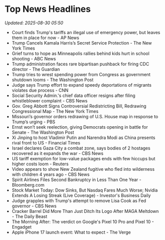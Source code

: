 # Top News Headlines

_Updated: 2025-08-30 05:50_

- Court finds Trump's tariffs an illegal use of emergency power, but leaves them in place for now - AP News
- Trump Cancels Kamala Harris’s Secret Service Protection - The New York Times
- Grief turns to hope as Minneapolis rallies behind kids hurt in school shooting - ABC News
- Trump administration faces rare bipartisan pushback for firing CDC director - The Guardian
- Trump tries to wrest spending power from Congress as government shutdown looms - The Washington Post
- Judge says Trump effort to expand speedy deportations of migrants violates due process - CNN
- Social Security Admin.'s chief data officer resigns after filing whistleblower complaint - CBS News
- Gov. Greg Abbott Signs Controversial Redistricting Bill, Redrawing Congressional Map - The New York Times
- Missouri’s governor orders redrawing of U.S. House map in response to Trump’s urging - PBS
- Ernst won’t seek reelection, giving Democrats opening in battle for Senate - The Washington Post
- Xi Jinping to host Vladimir Putin and Narendra Modi as China presents rival front to US - Financial Times
- Israel declares Gaza City a combat zone, says bodies of 2 hostages recovered as it expands the war - CBS News
- US tariff exemption for low-value packages ends with few hiccups but higher costs loom - Reuters
- Video appears to show New Zealand fugitive who fled into wilderness with children 4 years ago - CBS News
- Spirit Airlines Files Second Bankruptcy in Less Than One Year - Bloomberg.com
- Stock Market Today: Dow Sinks, But Nasdaq Fares Much Worse; Nvidia Extends A Losing Streak (Live Coverage) - Investor's Business Daily
- Judge grapples with Trump's attempt to remove Lisa Cook as Fed governor - CBS News
- Cracker Barrel Did More Than Just Ditch Its Logo After MAGA Meltdown - The Daily Beast
- The Morning After: The verdict on Google's Pixel 10 Pro and Pixel 10 - Engadget
- Apple iPhone 17 launch event: What to expect - The Verge